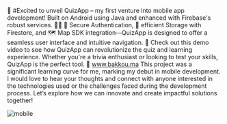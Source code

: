 🚀 #Excited to unveil QuizApp – my first venture into mobile app development! Built on Android using Java and enhanced with Firebase's robust services. 📱✨
🔐 Secure Authentication, 📂 efficient Storage with Firestore, and 🗺️ Map SDK integration—QuizApp is designed to offer a seamless user interface and intuitive navigation.
🎥 Check out this demo video to see how QuizApp can revolutionize the quiz and learning experience. Whether you're a trivia enthusiast or looking to test your skills, QuizApp is the perfect tool.
🔗 www.bakkou.ma
This project was a significant learning curve for me, marking my debut in mobile development. I would love to hear your thoughts and connect with anyone interested in the technologies used or the challenges faced during the development process. Let’s explore how we can innovate and create impactful solutions together!

![mobile](https://github.com/AdnaneBakkou/QuizzApp/assets/69118882/80a87a1c-98a4-4eb3-92dc-eb51dd07e736)

